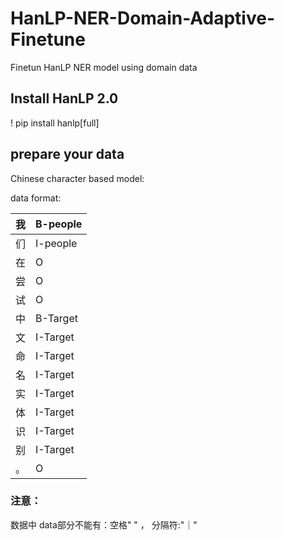 # HanLP-NER-Domain-Adaptive-Finetune
Finetun HanLP NER model using domain data

## Install HanLP 2.0
! pip install hanlp[full]

## prepare your data
Chinese character based model:

data format:

| 我   | B-people |
| ---- | -------- |
| 们   | I-people |
| 在   | O        |
| 尝   | O        |
| 试   | O        |
| 中   | B-Target |
| 文   | I-Target |
| 命   | I-Target |
| 名   | I-Target |
| 实   | I-Target |
| 体   | I-Target |
| 识   | I-Target |
| 别   | I-Target |
| 。   | O        |

### 注意：
数据中 data部分不能有：空格" " ， 分隔符:"｜"
